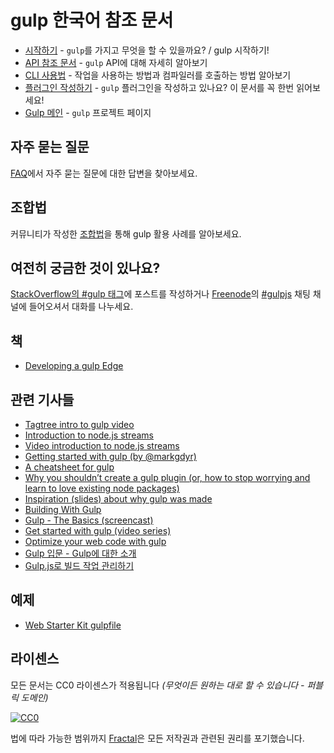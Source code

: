 # gulp 한국어 참조 문서

* [시작하기](getting-started.md) - `gulp`를 가지고 무엇을 할 수 있을까요? / gulp 시작하기!
* [API 참조 문서](API.md) - `gulp` API에 대해 자세히 알아보기
* [CLI 사용법](CLI.md) - 작업을 사용하는 방법과 컴파일러를 호출하는 방법 알아보기
* [플러그인 작성하기](writing-a-plugin/README.md) - `gulp` 플러그인을 작성하고 있나요? 이 문서를 꼭 한번 읽어보세요!
* [Gulp 메인][GulpMain] - `gulp` 프로젝트 페이지


## 자주 묻는 질문

[FAQ](FAQ.md)에서 자주 묻는 질문에 대한 답변을 찾아보세요.


## 조합법

커뮤니티가 작성한 [조합법](recipes#recipes)을 통해 gulp 활용 사례를 알아보세요.


## 여전히 궁금한 것이 있나요?

[StackOverflow의 #gulp 태그](http://stackoverflow.com/questions/tagged/gulp)에 포스트를 작성하거나
[Freenode](http://freenode.net/)의 [#gulpjs](http://webchat.freenode.net/?channels=gulpjs) 채팅 채널에 들어오셔서 대화를 나누세요.


## 책
* [Developing a gulp Edge](http://shop.oreilly.com/product/9781939902146.do)


## 관련 기사들
* [Tagtree intro to gulp video](http://tagtree.tv/gulp)
* [Introduction to node.js streams](https://github.com/substack/stream-handbook)
* [Video introduction to node.js streams](http://www.youtube.com/watch?v=QgEuZ52OZtU)
* [Getting started with gulp (by @markgdyr)](http://markgoodyear.com/2014/01/getting-started-with-gulp/)
* [A cheatsheet for gulp](https://github.com/osscafe/gulp-cheatsheet)
* [Why you shouldn’t create a gulp plugin (or, how to stop worrying and learn to love existing node packages)](http://blog.overzealous.com/post/74121048393/why-you-shouldnt-create-a-gulp-plugin-or-how-to-stop)
* [Inspiration (slides) about why gulp was made](http://slid.es/contra/gulp)
* [Building With Gulp](http://www.smashingmagazine.com/2014/06/11/building-with-gulp/)
* [Gulp - The Basics (screencast)](https://www.youtube.com/watch?v=dwSLFai8ovQ)
* [Get started with gulp (video series)](http://www.youtube.com/playlist?list=PLRk95HPmOM6PN-G1xyKj9q6ap_dc9Yckm)
* [Optimize your web code with gulp](http://www.linuxuser.co.uk/tutorials/optimise-your-web-code-with-gulp-js)
* [Gulp 입문 - Gulp에 대한 소개](http://programmingsummaries.tistory.com/356)
* [Gulp.js로 빌드 작업 관리하기](http://code.tutsplus.com/ko/tutorials/managing-your-build-tasks-with-gulpjs--net-36910)


## 예제

- [Web Starter Kit gulpfile](https://github.com/google/web-starter-kit/blob/master/gulpfile.babel.js)


## 라이센스

모든 문서는 CC0 라이센스가 적용됩니다 *(무엇이든 원하는 대로 할 수 있습니다 - 퍼블릭 도메인)*

[![CC0](http://i.creativecommons.org/p/zero/1.0/88x31.png)](http://creativecommons.org/publicdomain/zero/1.0/)

법에 따라 가능한 범위까지 [Fractal](http://wearefractal.com)은 모든 저작권과 관련된 권리를 포기했습니다.

[GulpMain]: https://github.com/gulpjs/gulp
